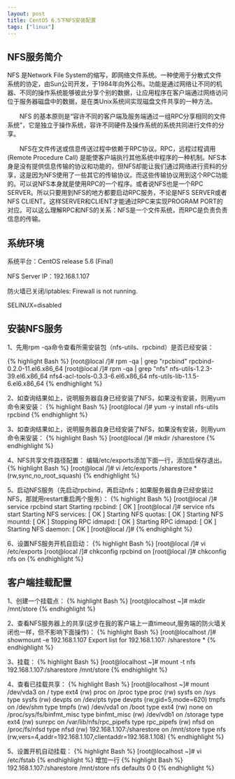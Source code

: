 ```yaml
---
layout: post
title: CentOS 6.5下NFS安装配置
tags: ["linux"]
---
```



##  NFS服务简介


NFS 是Network File System的缩写，即网络文件系统。一种使用于分散式文件系统的协定，由Sun公司开发，于1984年向外公布。功能是通过网络让不同的机器、不同的操作系统能够彼此分享个别的数据，让应用程序在客户端通过网络访问位于服务器磁盘中的数据，是在类Unix系统间实现磁盘文件共享的一种方法。

　　NFS 的基本原则是“容许不同的客户端及服务端通过一组RPC分享相同的文件系统”，它是独立于操作系统，容许不同硬件及操作系统的系统共同进行文件的分享。

　　NFS在文件传送或信息传送过程中依赖于RPC协议。RPC，远程过程调用 (Remote Procedure Call) 是能使客户端执行其他系统中程序的一种机制。NFS本身是没有提供信息传输的协议和功能的，但NFS却能让我们通过网络进行资料的分享，这是因为NFS使用了一些其它的传输协议。而这些传输协议用到这个RPC功能的。可以说NFS本身就是使用RPC的一个程序。或者说NFS也是一个RPC SERVER。所以只要用到NFS的地方都要启动RPC服务，不论是NFS SERVER或者NFS CLIENT。这样SERVER和CLIENT才能通过RPC来实现PROGRAM PORT的对应。可以这么理解RPC和NFS的关系：NFS是一个文件系统，而RPC是负责负责信息的传输。

##  系统环境

系统平台：CentOS release 5.6 (Final)

NFS Server IP：192.168.1.107

防火墙已关闭/iptables: Firewall is not running.

SELINUX=disabled

##  安装NFS服务

1、先用rpm -qa命令查看所需安装包（nfs-utils、rpcbind）是否已经安装：

{% highlight Bash %}
[root@local /]# rpm -qa | grep "rpcbind"
rpcbind-0.2.0-11.el6.x86_64
[root@local /]# rpm -qa | grep "nfs"
nfs-utils-1.2.3-39.el6.x86_64
nfs4-acl-tools-0.3.3-6.el6.x86_64
nfs-utils-lib-1.1.5-6.el6.x86_64
{% endhighlight %}

2、如查询结果如上，说明服务器自身已经安装了NFS，如果没有安装，则用yum命令来安装：
{% highlight Bash %}
[root@local /]# yum -y install nfs-utils rpcbind
{% endhighlight %}

3、如查询结果如上，说明服务器自身已经安装了NFS，如果没有安装，则用yum命令来安装：
{% highlight Bash %}
[root@local /]# mkdir /sharestore
{% endhighlight %}

4、NFS共享文件路径配置：
编辑/etc/exports添加下面一行，添加后保存退出。
{% highlight Bash %}
[root@local /]# vi /etc/exports
/sharestore     *(rw,sync,no_root_squash)
{% endhighlight %}

5、启动NFS服务（先启动rpcbind，再启动nfs；如果服务器自身已经安装过NFS，那就用restart重启两个服务）：
{% highlight Bash %}
[root@local /]# service rpcbind start
Starting rpcbind:                                          [  OK  ]
[root@local /]# service nfs start
Starting NFS services:                                     [  OK  ]
Starting NFS quotas:                                       [  OK  ]
Starting NFS mountd:                                       [  OK  ]
Stopping RPC idmapd:                                       [  OK  ]
Starting RPC idmapd:                                       [  OK  ]
Starting NFS daemon:                                       [  OK  ]
[root@local /]#
{% endhighlight %}

6、设置NFS服务开机自启动：
{% highlight Bash %}
[root@local /]# vi /etc/exports
[root@local /]# chkconfig rpcbind on
[root@local /]# chkconfig nfs on
{% endhighlight %}

## 客户端挂载配置

1、创建一个挂载点：
{% highlight Bash %}
[root@localhost ~]# mkdir /mnt/store
{% endhighlight %}


2、查看NFS服务器上的共享(这步在我的客户端上一直timeout,服务端的防火墙关闭也一样，但不影响下面操作)：
{% highlight Bash %}
[root@localhost /]# showmount -e 192.168.1.107
Export list for 192.168.1.107:
/sharestore *
{% endhighlight %}

3、挂载：
{% highlight Bash %}
[root@localhost ~]# mount -t nfs 192.168.1.107:/sharestore /mnt/store
{% endhighlight %}

4、查看已挂载共享：
{% highlight Bash %}
[root@localhost ~]# mount
/dev/vda3 on / type ext4 (rw)
proc on /proc type proc (rw)
sysfs on /sys type sysfs (rw)
devpts on /dev/pts type devpts (rw,gid=5,mode=620)
tmpfs on /dev/shm type tmpfs (rw)
/dev/vda1 on /boot type ext4 (rw)
none on /proc/sys/fs/binfmt_misc type binfmt_misc (rw)
/dev/vdb1 on /storage type ext4 (rw)
sunrpc on /var/lib/nfs/rpc_pipefs type rpc_pipefs (rw)
nfsd on /proc/fs/nfsd type nfsd (rw)
192.168.1.107:/sharestore on /mnt/store type nfs (rw,vers=4,addr=192.168.1.107,clientaddr=192.168.1.108)
{% endhighlight %}

5、设置开机自动挂载：
{% highlight Bash %}
[root@localhost ~]# vi /etc/fstab
{% endhighlight %}
增加一行
{% highlight Bash %}
192.168.1.107:/sharestore    /mnt/store   nfs    defaults 0 0
{% endhighlight %}

